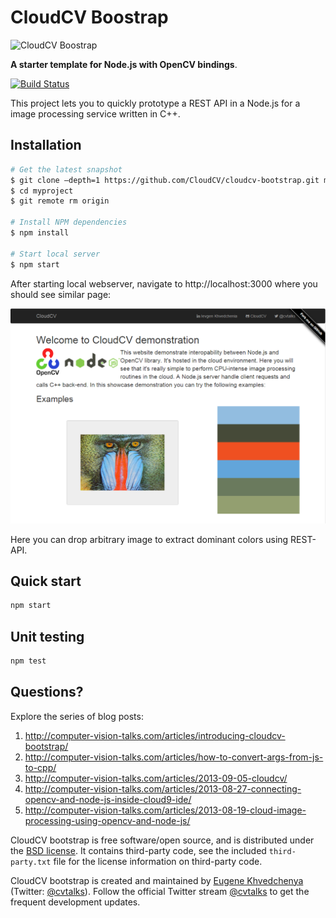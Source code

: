 # CloudCV Boostrap

![CloudCV Boostrap](cloudcv-bootstrap.jpg)

**A starter template for Node.js with OpenCV bindings**.

[![Build Status](https://travis-ci.org/CloudCV/cloudcv-bootstrap.png?branch=master)](https://travis-ci.org/CloudCV/cloudcv-bootstrap)

This project lets you to quickly prototype a REST API in a Node.js for a image processing service written in C++. 

## Installation

```bash
# Get the latest snapshot 
$ git clone —depth=1 https://github.com/CloudCV/cloudcv-bootstrap.git myproject
$ cd myproject 
$ git remote rm origin 

# Install NPM dependencies 
$ npm install

# Start local server
$ npm start
```

After starting local webserver, navigate to http://localhost:3000 where you should see similar page:

![Website](Website.png)

Here you can drop arbitrary image to extract dominant colors using REST-API. 

## Quick start

```bash
npm start
```

## Unit testing

```bash
npm test
```

## Questions?

Explore the series of blog posts:
 1. http://computer-vision-talks.com/articles/introducing-cloudcv-bootstrap/
 2. http://computer-vision-talks.com/articles/how-to-convert-args-from-js-to-cpp/
 3. http://computer-vision-talks.com/articles/2013-09-05-cloudcv/
 4. http://computer-vision-talks.com/articles/2013-08-27-connecting-opencv-and-node-js-inside-cloud9-ide/
 5. http://computer-vision-talks.com/articles/2013-08-19-cloud-image-processing-using-opencv-and-node-js/

CloudCV bootstrap is free software/open source, and is distributed under the [BSD license](http://opensource.org/licenses/BSD-3-Clause). It contains third-party code, see the included `third-party.txt` file for the license information on third-party code.

CloudCV bootstrap is created and maintained by [Eugene Khvedchenya](http://computer-vision-talks.com) (Twitter: [@cvtalks](http://twitter.com/cvtalks)). Follow the official Twitter stream [@cvtalks](http://twitter.com/cvtalks) to get the frequent development updates.
